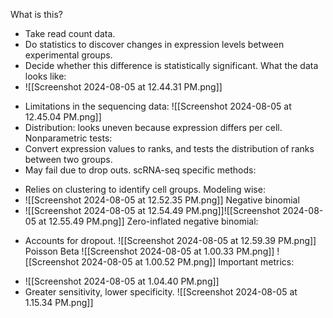 What is this?
- Take read count data.
- Do statistics to discover changes in expression levels between experimental groups.
- Decide whether this difference is statistically significant.
What the data looks like:
- ![[Screenshot 2024-08-05 at 12.44.31 PM.png]]
* Limitations in the sequencing data:
	![[Screenshot 2024-08-05 at 12.45.04 PM.png]]
* Distribution: looks uneven because expression differs per cell. 
Nonparametric tests:
* Convert expression values to ranks, and tests the distribution of ranks between two groups. 
* May fail due to drop outs. 
scRNA-seq specific methods:
- Relies on clustering to identify cell groups.
Modeling wise:
- ![[Screenshot 2024-08-05 at 12.52.35 PM.png]]
Negative binomial
- ![[Screenshot 2024-08-05 at 12.54.49 PM.png]]![[Screenshot 2024-08-05 at 12.55.49 PM.png]]
Zero-inflated negative binomial:
* Accounts for dropout. ![[Screenshot 2024-08-05 at 12.59.39 PM.png]]
Poisson Beta
![[Screenshot 2024-08-05 at 1.00.33 PM.png]]
![[Screenshot 2024-08-05 at 1.00.52 PM.png]]
Important metrics:
- ![[Screenshot 2024-08-05 at 1.04.40 PM.png]]
- Greater sensitivity, lower specificity. ![[Screenshot 2024-08-05 at 1.15.34 PM.png]]